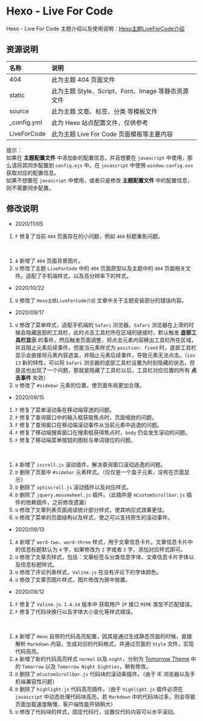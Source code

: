 # Hexo - Live For Code
Hexo - Live For Code 主题介绍以及使用说明：[Hexo主题LiveForCode介绍](https://www.notes.worstone.cn/2020/08/01/Hexo主题LiveForCode介绍/)    

## 资源说明
| 名称 | 说明 |
| :- | :- |
| 404 | 此为主题 404 页面文件 | 
| static | 此为主题 Style、Script、Font、Image 等静态资源文件 | 
| source | 此为主题 文章、标签、分类 等模板文件 | 
| _config.yml | 此为 Hexo 站点配置文件，仅供参考 |
| LiveForCode | 此为主题 Live For Code 页面模板等主要内容 |   

提示：  
如果在 __主题配置文件__ 中添加新的配置信息，并且想要在 `javascript` 中使用，那么请将其同步配置到 `config.ejs` 中。在 `javascript` 中使用 `window.config.xxx` 获取对应的配置信息。  
如果不想要在 `javascript` 中使用，或者只是修改 __主题配置文件__ 中的配置信息，则不需要同步配置。  

## 修改说明
- 2020/11/05
1. `F` 修复了当前 `404` 页面存在的小问题，例如 `404` 标题重影问题。  

<br/>

1. `A` 新增了 `404` 页面背景图片。  
2. `U` 修改了主题 `LiveForCode` 中的 `404` 页面原型以及主题中的 `404` 页面相关文件。适配了手机端样式，以及高分辨率下的样式。  

- 2020/10/22
1. `U` 修改了 `Hexo主题LiveForCode介绍` 文章中关于主题安装部分的错误内容。  

- 2020/09/17
1. `U` 修改了菜单样式，适配手机端的 `Safari` 浏览器。`Safari` 浏览器在上滑的时候会隐藏底部的工具栏，此时点击工具栏所在区域的链接时，默认触发 __底部工具栏显示__ 的事件，然后触发页面调整，将点击元素内容移出工具栏所在区域，并且阻止元素后续事件。但是当元素样式为 `position: fixed` 时，底部工具栏显示会直接将元素内容遮盖，并阻止元素后续事件，导致元素无法点击。（`ios 13` 新的特性，可以将 `Safari` 浏览器的底部工具栏设置为时刻隐藏的状态，但是这也出现了一个问题，那就是隐藏了工具栏以后，工具栏对应位置的所有 __点击事件__ 失效）  
2. `U` 修改了 `#sidebar` 元素的位置，使页面布局更加合理。  

- 2020/09/15
1. `F` 修复了菜单滚动条在移动端穿透的问题。  
2. `F` 修复了查询窗口中的输入框获取焦点时，页面缩放的问题。  
3. `F` 修复了查询窗口在移动端滚动事件从当前元素中逃逸的问题。  
4. `F` 修复了移动端搜索窗口在搜索框获得焦点时，`body` 仍会发生滚动的问题。  
5. `F` 修复了移动端菜单按钮的图标与单词错位的问题。  

<br/>

1. `A` 新增了 `iscroll.js` 滚动插件，解决查询窗口滚动逃逸的问题。  
2. `D` 删除了页面中 `#sidebar` 元素样式。（仅仅是一个盒子元素，没有在页面显示）  
3. `D` 删除了 `optiscroll.js` 滚动插件以及对应样式。  
4. `D` 删除了 `jquery.mousewheel.js` 插件。（此插件是 `mCustomScrollbar.js` 插件的依赖插件，之前修改遗漏）  
5. `U` 修改了文章列表页面阅读统计部分样式，使其响应式效果更佳。  
6. `U` 修改了菜单的页面结构以及样式，使之可以支持原生的滚动事件。  

- 2020/09/13  

1. `A` 新增了 `word-two`、`word-three` 样式，用于文章信息卡片。文章信息卡片中的信息标题默认为 `4` 字，如果修改为 `2` 字或者 `3` 字，添加对应样式即可。  
2. `U` 修改了文章页样式，包括：文章标签与分类信息字体、文章信息卡片字体以及信息标题样式。  
3. `U` 修改了评论列表样式，`Valine.js` 在没有评论下的字体颜色。  
4. `U` 修改了文章页图片样式，图片修改为居中放置。  

- 2020/09/12   

1. `F` 修复了 `Valine.js 1.4.14` 版本中 获取用户 `IP` 接口 `MIME` 类型不匹配错误。  
2. `F` 修复了代码块换行以及字体大小变化等样式错误。  

<br/>

1. `A` 新增了 `Hexo` 自带的代码高亮配置，因其是通过生成静态页面的时候，直接解析 `Markdown` 内容，生成对应的代码格式，并通过页面的 `Style` 文件，实现代码高亮。  
2. `A` 新增了新的代码高亮样式 `normal` 以及 `night`，分别为 [Tomorrow Theme](https://github.com/chriskempson/tomorrow-theme) 中的 `Tomorrow` 以及 `Tomorrow Night Eighties`，稍有修改。  
3. `D` 删除了 `mCustomScrollbar.js` 代码块的滚动条插件。（由于 IE 浏览器以及手机端兼容性问题）  
4. `D` 删除了 `highlight.js` 代码高亮插件。（由于 `highlight.js` 插件必须在 `javascript` 中动态处理代码块高亮，若 `Markdown` 中的代码块过多，则会导致页面加载速度略慢、客户端性能开销稍大）  
5. `U` 修改了代码块的样式，固定代码行，设置仅代码内容可以水平滚动。  